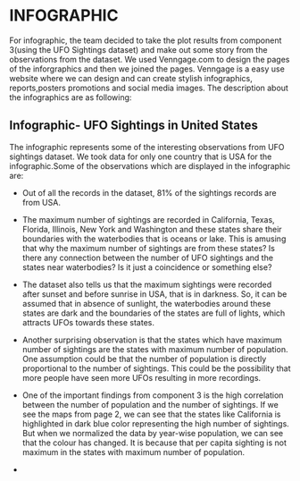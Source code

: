 # INFOGRAPHIC
  For infographic, the team decided to take the plot results from component 3(using the UFO Sightings dataset) and make out some story 
  from the observations from the dataset. We used Venngage.com to design the pages of the inforgraphics and then we joined the pages. Venngage is a easy use website where we can design and can create stylish infographics, reports,posters promotions and social media images. The description about the infographics are as following:
  
 ## Infographic- UFO Sightings in United States
   The infographic represents some of the interesting observations from UFO sightings dataset. We took data for only one country that is USA for the infographic.Some of the observations which are displayed in the infographic are:
 * Out of all the records in the dataset, 81% of the sightings records are from USA.
 * The maximum number of sightings are recorded in California, Texas, Florida, Illinois, New York and Washington and these states share their boundaries with the waterbodies that is oceans or lake. This is amusing that why the maximum number of sightings are from these states? Is there any connection between the number of UFO sightings and the states near waterbodies? Is it just a coincidence or something else?
 * The dataset also tells us that the maximum sightings were recorded after sunset and before sunrise in USA, that is in darkness. So, it can be assumed that in absence of sunlight, the waterbodies around these states are dark and the boundaries of the states are full of lights, which attracts UFOs towards these states.
  * Another surprising observation is that the states which have maximum number of sightings are the states with maximum number of population. One assumption could be that the number of population is directly proportional to the number of sightings. This could be the possibility that more people have seen more UFOs resulting in more recordings.
* One of the important findings from component 3 is the high correlation between the number of population and the number of sightings. If we see the maps from page 2, we can see that the states like California is highlighted in dark blue color representing the high number of sightings. But when we normalized the data by year-wise population, we can see that the colour has changed. It is because that per capita sighting is not maximum in the states with maximum number of population. 

 * 
 
   
